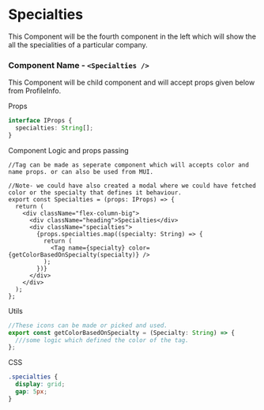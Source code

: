 # Specialties

This Component will be the fourth component in the left which will show the all the specialities of a particular company.

### Component Name - `<Specialties />`

This Component will be child component and will accept props given below from ProfileInfo.

Props

```ts
interface IProps {
  specialties: String[];
}
```

Component Logic and props passing

```tsx
//Tag can be made as seperate component which will accepts color and name props. or can also be used from MUI.

//Note- we could have also created a modal where we could have fetched color or the specialty that defines it behaviour.
export const Specialties = (props: IProps) => {
  return (
    <div className="flex-column-big">
      <div className="heading">Specialties</div>
      <div className="specialties">
        {props.specialties.map((specialty: String) => {
          return (
            <Tag name={specialty} color={getColorBasedOnSpecialty(specialty)} />
          );
        })}
      </div>
    </div>
  );
};
```

Utils

```ts
//These icons can be made or picked and used.
export const getColorBasedOnSpecialty = (Specialty: String) => {
  ///some logic which defined the color of the tag.
};
```

CSS

```css
.specialties {
  display: grid;
  gap: 5px;
}
```
